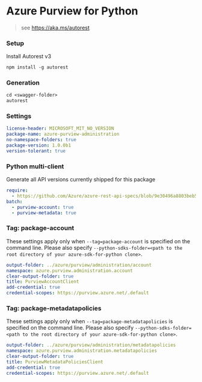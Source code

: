 # Azure Purview for Python

> see https://aka.ms/autorest

### Setup

Install Autorest v3

```ps
npm install -g autorest
```

### Generation

```ps
cd <swagger-folder>
autorest
```

### Settings

``` yaml
license-header: MICROSOFT_MIT_NO_VERSION
package-name: azure-purview-administration
no-namespace-folders: true
package-version: 1.0.0b1
version-tolerant: true
```

### Python multi-client

Generate all API versions currently shipped for this package

```yaml
require:
  - https://github.com/Azure/azure-rest-api-specs/blob/9e30496a8803beb5a84909997e5cd7ea0f242fd8/specification/purview/data-plane/readme.md
batch:
  - purview-account: true
  - purview-metadata: true
```

### Tag: package-account

These settings apply only when `--tag=package-account` is specified on the command line.
Please also specify `--python-sdks-folder=<path to the root directory of your azure-sdk-for-python clone>`.

``` yaml $(purview-account)
output-folder: ../azure/purview/administration/account
namespace: azure.purview.administration.account
clear-output-folder: true
title: PurviewAccountClient
add-credential: true
credential-scopes: https://purview.azure.net/.default
```

### Tag: package-metadatapolicies

These settings apply only when `--tag=package-metadatapolicies` is specified on the command line.
Please also specify `--python-sdks-folder=<path to the root directory of your azure-sdk-for-python clone>`.

``` yaml $(purview-metadata)
output-folder: ../azure/purview/administration/metadatapolicies
namespace: azure.purview.administration.metadatapolicies
clear-output-folder: true
title: PurviewMetadataPoliciesClient
add-credential: true
credential-scopes: https://purview.azure.net/.default
```
